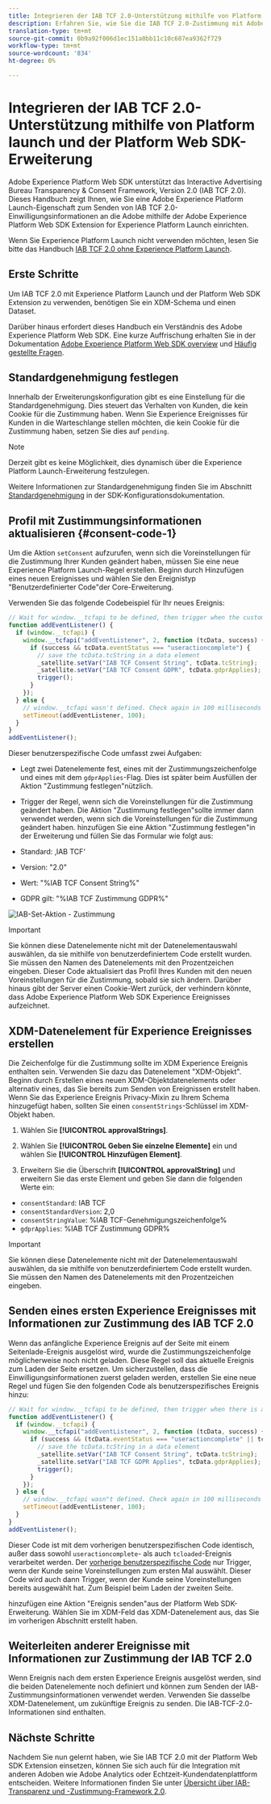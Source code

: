 ```yaml
---
title: Integrieren der IAB TCF 2.0-Unterstützung mithilfe von Platform launch und der Platform Web SDK Extension
description: Erfahren Sie, wie Sie die IAB TCF 2.0-Zustimmung mit Adobe Experience Platform Launch und der Adobe Experience Platform Web SDK-Erweiterung einrichten.
translation-type: tm+mt
source-git-commit: 0b9a92f006d1ec151a0bb11c10c607ea9362f729
workflow-type: tm+mt
source-wordcount: '834'
ht-degree: 0%

---
```



# Integrieren der IAB TCF 2.0-Unterstützung mithilfe von Platform launch und der Platform Web SDK-Erweiterung

Adobe Experience Platform Web SDK unterstützt das Interactive Advertising Bureau Transparency &amp; Consent Framework, Version 2.0 (IAB TCF 2.0). Dieses Handbuch zeigt Ihnen, wie Sie eine Adobe Experience Platform Launch-Eigenschaft zum Senden von IAB TCF 2.0-Einwilligungsinformationen an die Adobe mithilfe der Adobe Experience Platform Web SDK Extension for Experience Platform Launch einrichten.

Wenn Sie Experience Platform Launch nicht verwenden möchten, lesen Sie bitte das Handbuch [IAB TCF 2.0 ohne Experience Platform Launch](./without-launch.md).

## Erste Schritte

Um IAB TCF 2.0 mit Experience Platform Launch und der Platform Web SDK Extension zu verwenden, benötigen Sie ein XDM-Schema und einen Dataset.

Darüber hinaus erfordert dieses Handbuch ein Verständnis des Adobe Experience Platform Web SDK. Eine kurze Auffrischung erhalten Sie in der Dokumentation [Adobe Experience Platform Web SDK overview](../../home.md) und [Häufig gestellte Fragen](../../web-sdk-faq.md).

## Standardgenehmigung festlegen

Innerhalb der Erweiterungskonfiguration gibt es eine Einstellung für die Standardgenehmigung. Dies steuert das Verhalten von Kunden, die kein Cookie für die Zustimmung haben. Wenn Sie Experience Ereignisses für Kunden in die Warteschlange stellen möchten, die kein Cookie für die Zustimmung haben, setzen Sie dies auf `pending`.

>[!NOTE]
>
>Derzeit gibt es keine Möglichkeit, dies dynamisch über die Experience Platform Launch-Erweiterung festzulegen.

Weitere Informationen zur Standardgenehmigung finden Sie im Abschnitt [Standardgenehmigung](../../fundamentals/configuring-the-sdk.md#default-consent) in der SDK-Konfigurationsdokumentation.

## Profil mit Zustimmungsinformationen aktualisieren {#consent-code-1}

Um die Aktion `setConsent` aufzurufen, wenn sich die Voreinstellungen für die Zustimmung Ihrer Kunden geändert haben, müssen Sie eine neue Experience Platform Launch-Regel erstellen. Beginn durch Hinzufügen eines neuen Ereignisses und wählen Sie den Ereignistyp &quot;Benutzerdefinierter Code&quot;der Core-Erweiterung.

Verwenden Sie das folgende Codebeispiel für Ihr neues Ereignis:

```javascript
// Wait for window.__tcfapi to be defined, then trigger when the customer has completed their consent and preferences.
function addEventListener() {
  if (window.__tcfapi) {
    window.__tcfapi("addEventListener", 2, function (tcData, success) {
      if (success && tcData.eventStatus === "useractioncomplete") {
        // save the tcData.tcString in a data element
        _satellite.setVar("IAB TCF Consent String", tcData.tcString);
        _satellite.setVar("IAB TCF Consent GDPR", tcData.gdprApplies);
        trigger();
      }
    });
  } else {
    // window.__tcfapi wasn't defined. Check again in 100 milliseconds
    setTimeout(addEventListener, 100);
  }
}
addEventListener();
```

Dieser benutzerspezifische Code umfasst zwei Aufgaben:

* Legt zwei Datenelemente fest, eines mit der Zustimmungszeichenfolge und eines mit dem `gdprApplies`-Flag. Dies ist später beim Ausfüllen der Aktion &quot;Zustimmung festlegen&quot;nützlich.

* Trigger der Regel, wenn sich die Voreinstellungen für die Zustimmung geändert haben. Die Aktion &quot;Zustimmung festlegen&quot;sollte immer dann verwendet werden, wenn sich die Voreinstellungen für die Zustimmung geändert haben. hinzufügen Sie eine Aktion &quot;Zustimmung festlegen&quot;in der Erweiterung und füllen Sie das Formular wie folgt aus:

* Standard: ‚IAB TCF‘
* Version: &quot;2.0&quot;
* Wert: &quot;%IAB TCF Consent String%&quot;
* GDPR gilt: &quot;%IAB TCF Zustimmung GDPR%&quot;

![IAB-Set-Aktion - Zustimmung](../../../assets/iab_set_consent_action.png)

>[!IMPORTANT]
>
>Sie können diese Datenelemente nicht mit der Datenelementauswahl auswählen, da sie mithilfe von benutzerdefiniertem Code erstellt wurden. Sie müssen den Namen des Datenelements mit den Prozentzeichen eingeben. Dieser Code aktualisiert das Profil Ihres Kunden mit den neuen Voreinstellungen für die Zustimmung, sobald sie sich ändern. Darüber hinaus gibt der Server einen Cookie-Wert zurück, der verhindern könnte, dass Adobe Experience Platform Web SDK Experience Ereignisses aufzeichnet.

## XDM-Datenelement für Experience Ereignisses erstellen

Die Zeichenfolge für die Zustimmung sollte im XDM Experience Ereignis enthalten sein. Verwenden Sie dazu das Datenelement &quot;XDM-Objekt&quot;. Beginn durch Erstellen eines neuen XDM-Objektdatenelements oder alternativ eines, das Sie bereits zum Senden von Ereignissen erstellt haben. Wenn Sie das Experience Ereignis Privacy-Mixin zu Ihrem Schema hinzugefügt haben, sollten Sie einen `consentStrings`-Schlüssel im XDM-Objekt haben.

1. Wählen Sie **[!UICONTROL approvalStrings]**.

1. Wählen Sie **[!UICONTROL Geben Sie einzelne Elemente]** ein und wählen Sie **[!UICONTROL Hinzufügen Element]**.

1. Erweitern Sie die Überschrift **[!UICONTROL approvalString]** und erweitern Sie das erste Element und geben Sie dann die folgenden Werte ein:

* `consentStandard`: IAB TCF
* `consentStandardVersion`: 2,0
* `consentStringValue`: %IAB TCF-Genehmigungszeichenfolge%
* `gdprApplies`: %IAB TCF Zustimmung GDPR%

>[!IMPORTANT]
>
>Sie können diese Datenelemente nicht mit der Datenelementauswahl auswählen, da sie mithilfe von benutzerdefiniertem Code erstellt wurden. Sie müssen den Namen des Datenelements mit den Prozentzeichen eingeben.

## Senden eines ersten Experience Ereignisses mit Informationen zur Zustimmung des IAB TCF 2.0

Wenn das anfängliche Experience Ereignis auf der Seite mit einem Seitenlade-Ereignis ausgelöst wird, wurde die Zustimmungszeichenfolge möglicherweise noch nicht geladen. Diese Regel soll das aktuelle Ereignis zum Laden der Seite ersetzen. Um sicherzustellen, dass die Einwilligungsinformationen zuerst geladen werden, erstellen Sie eine neue Regel und fügen Sie den folgenden Code als benutzerspezifisches Ereignis hinzu:

```javascript
// Wait for window.__tcfapi to be defined, then trigger when there is a consent string
function addEventListener() {
  if (window.__tcfapi) {
    window.__tcfapi("addEventListener", 2, function (tcData, success) {
      if (success && (tcData.eventStatus === "useractioncomplete" || tcData.eventStatus === "tcloaded")) {
        // save the tcData.tcString in a data element
        _satellite.setVar("IAB TCF Consent String", tcData.tcString);
        _satellite.setVar("IAB TCF GDPR Applies", tcData.gdprApplies);
        trigger();
      }
    });
  } else {
    // window.__tcfapi wasn"t defined. Check again in 100 milliseconds
    setTimeout(addEventListener, 100);
  }
}
addEventListener();
```

Dieser Code ist mit dem vorherigen benutzerspezifischen Code identisch, außer dass sowohl `useractioncomplete`- als auch `tcloaded`-Ereignis verarbeitet werden. Der [vorherige benutzerspezifische Code](#consent-code-1) nur Trigger, wenn der Kunde seine Voreinstellungen zum ersten Mal auswählt. Dieser Code wird auch dann Trigger, wenn der Kunde seine Voreinstellungen bereits ausgewählt hat. Zum Beispiel beim Laden der zweiten Seite.

hinzufügen eine Aktion &quot;Ereignis senden&quot;aus der Platform Web SDK-Erweiterung. Wählen Sie im XDM-Feld das XDM-Datenelement aus, das Sie im vorherigen Abschnitt erstellt haben.

## Weiterleiten anderer Ereignisse mit Informationen zur Zustimmung der IAB TCF 2.0

Wenn Ereignis nach dem ersten Experience Ereignis ausgelöst werden, sind die beiden Datenelemente noch definiert und können zum Senden der IAB-Zustimmungsinformationen verwendet werden. Verwenden Sie dasselbe XDM-Datenelement, um zukünftige Ereignis zu senden. Die IAB-TCF-2.0-Informationen sind enthalten.

## Nächste Schritte

Nachdem Sie nun gelernt haben, wie Sie IAB TCF 2.0 mit der Platform Web SDK Extension einsetzen, können Sie sich auch für die Integration mit anderen Adoben wie Adobe Analytics oder Echtzeit-Kundendatenplattform entscheiden. Weitere Informationen finden Sie unter [Übersicht über IAB-Transparenz und -Zustimmung-Framework 2.0](./overview.md).
